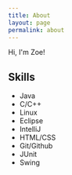 ```yaml
---
title: About
layout: page
permalink: about
---
```


Hi, I'm Zoe!

## Skills

* Java
* C/C++
* Linux
* Eclipse
* IntelliJ
* HTML/CSS
* Git/Github
* JUnit
* Swing